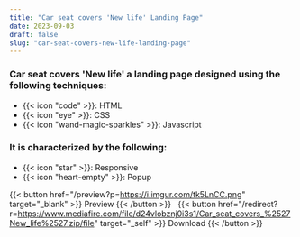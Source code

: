 ```yaml
---
title: "Car seat covers 'New life' Landing Page"
date: 2023-09-03
draft: false
slug: "car-seat-covers-new-life-landing-page"
---
```

### __Car seat covers 'New life'__ a __landing page__ designed using the following techniques:
- {{< icon "code" >}}: HTML
- {{< icon "eye" >}}: CSS
- {{< icon "wand-magic-sparkles" >}}: Javascript  

### It is characterized by the following:
- {{< icon "star" >}}: Responsive
- {{< icon "heart-empty" >}}:  Popup

<!--adsense-->

{{< button href="/preview?p=https://i.imgur.com/tk5LnCC.png" target="_blank" >}}
Preview
{{< /button >}} &nbsp; {{< button href="/redirect?r=https://www.mediafire.com/file/d24vlobznj0i3s1/Car_seat_covers_%2527New_life%2527.zip/file" target="_self" >}}
Download
{{< /button >}}